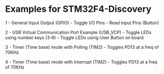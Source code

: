 Examples for STM32F4-Discovery
=================================================

1 - General Input Output (GPIO)
	- Toggle I/O Pins
	- Read Input Pins (Button)

2 - USB Virtual Communication Port Example (USB_VCP)
	- Toggle LEDs using number keys (3-6)
	- Toggle LEDs using User Button on board

3 - Timer (Time base) mode with Polling (TIM2)
	- Toggles PD13 at a freq of 70KHz

4 - Timer (Time base) mode with Interrupt (TIM2)
	- Toggles PD13 at a freq of 70KHz
